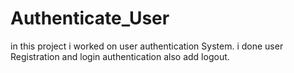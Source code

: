 # Authenticate_User
in this project i worked on user authentication System.
i done user Registration and login authentication also add logout.
